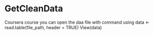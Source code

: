 # GetCleanData
Coursera course
you can open the daa file with command using
data <- read.table(file_path, header = TRUE) 
    View(data)
